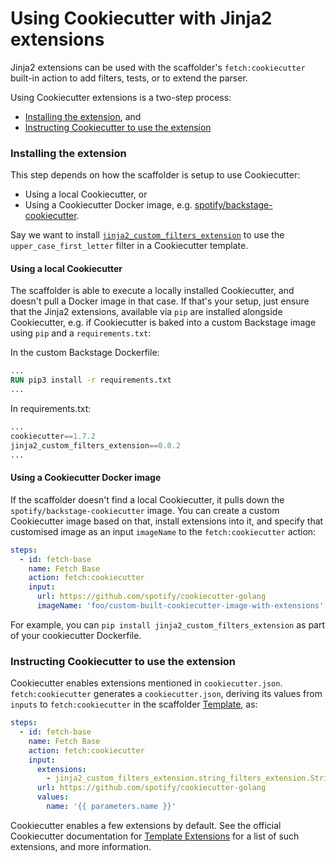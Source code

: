 # Using Cookiecutter with Jinja2 extensions

Jinja2 extensions can be used with the scaffolder's `fetch:cookiecutter` built-in action to add filters, tests, or to extend the parser.

Using Cookiecutter extensions is a two-step process:

- [Installing the extension](#installing-the-extension), and
- [Instructing Cookiecutter to use the extension](#instructing-cookiecutter-to-use-the-extension)

### Installing the extension

This step depends on how the scaffolder is setup to use Cookiecutter:

- Using a local Cookiecutter, or
- Using a Cookiecutter Docker image, e.g. [spotify/backstage-cookiecutter](https://github.com/backstage/backstage/blob/master/plugins/scaffolder-backend/scripts/Cookiecutter.dockerfile).

Say we want to install [`jinja2_custom_filters_extension`](https://pypi.org/project/jinja2-custom-filters-extension/) to use the `upper_case_first_letter` filter in a Cookiecutter template.

#### Using a local Cookiecutter

The scaffolder is able to execute a locally installed Cookiecutter, and doesn't pull a Docker image in that case. If that's your setup, just ensure that the Jinja2 extensions, available via `pip` are installed alongside Cookiecutter, e.g. if Cookiecutter is baked into a custom Backstage image using `pip` and a `requirements.txt`:

In the custom Backstage Dockerfile:

```Dockerfile
...
RUN pip3 install -r requirements.txt
...
```

In requirements.txt:

```python
...
cookiecutter==1.7.2
jinja2_custom_filters_extension==0.0.2
...
```

#### Using a Cookiecutter Docker image

If the scaffolder doesn't find a local Cookiecutter, it pulls down the `spotify/backstage-cookiecutter` image. You can create a custom Cookiecutter image based on that, install extensions into it, and specify that customised image as an input `imageName` to the `fetch:cookiecutter` action:

```yaml
steps:
  - id: fetch-base
    name: Fetch Base
    action: fetch:cookiecutter
    input:
      url: https://github.com/spotify/cookiecutter-golang
      imageName: 'foo/custom-built-cookiecutter-image-with-extensions'
```

For example, you can `pip install jinja2_custom_filters_extension` as part of your cookiecutter Dockerfile.

### Instructing Cookiecutter to use the extension

Cookiecutter enables extensions mentioned in `cookiecutter.json`. `fetch:cookiecutter` generates a `cookiecutter.json`, deriving its values from `inputs` to `fetch:cookiecutter` in the scaffolder [Template](https://backstage.io/docs/features/software-templates/writing-templates), as:

```yaml
steps:
  - id: fetch-base
    name: Fetch Base
    action: fetch:cookiecutter
    input:
      extensions:
        - jinja2_custom_filters_extension.string_filters_extension.StringFilterExtension
      url: https://github.com/spotify/cookiecutter-golang
      values:
        name: '{{ parameters.name }}'
```

Cookiecutter enables a few extensions by default. See the official Cookiecutter documentation for [Template Extensions](https://cookiecutter.readthedocs.io/en/1.7.2/advanced/template_extensions.html) for a list of such extensions, and more information.
